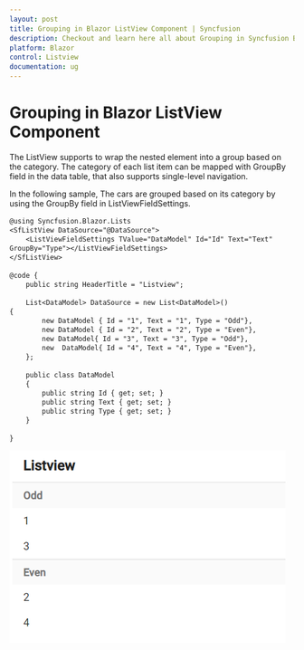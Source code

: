 ```yaml
---
layout: post
title: Grouping in Blazor ListView Component | Syncfusion
description: Checkout and learn here all about Grouping in Syncfusion Blazor ListView component and much more details.
platform: Blazor
control: Listview
documentation: ug
---
```


# Grouping in Blazor ListView Component

The ListView supports to wrap the nested element into a group based on the category. The category of each list item can be mapped with GroupBy field in the data table, that also supports single-level navigation.

In the following sample, The cars are grouped based on its category by using the GroupBy field in ListViewFieldSettings.

```cshtml
@using Syncfusion.Blazor.Lists
<SfListView DataSource="@DataSource">
    <ListViewFieldSettings TValue="DataModel" Id="Id" Text="Text" GroupBy="Type"></ListViewFieldSettings>
</SfListView>

@code {
    public string HeaderTitle = "Listview";

    List<DataModel> DataSource = new List<DataModel>()
{
        new DataModel { Id = "1", Text = "1", Type = "Odd"},
        new DataModel { Id = "2", Text = "2", Type = "Even"},
        new DataModel{ Id = "3", Text = "3", Type = "Odd"},
        new  DataModel{ Id = "4", Text = "4", Type = "Even"},
    };

    public class DataModel
    {
        public string Id { get; set; }
        public string Text { get; set; }
        public string Type { get; set; }
    }

}

```

![Grouping in Blazor ListView](./images/list/blazor-listview-grouping.png)